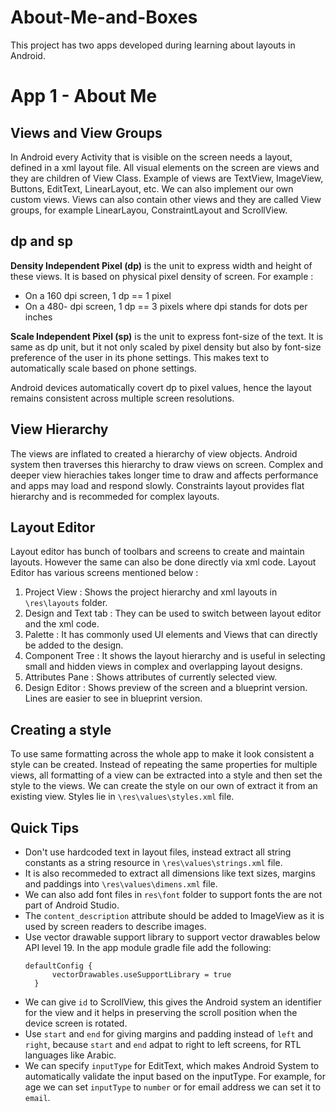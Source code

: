 # About-Me-and-Boxes
This project has two apps developed during learning about layouts in Android.

# App 1 - About Me #

## Views and View Groups ## 
In Android every Activity that is visible on the screen needs a layout, defined in a xml layout file. All visual elements on the screen are views and they are children of View Class. Example of views are TextView, ImageView, Buttons, EditText, LinearLayout, etc. We can also implement our own custom views. Views can also contain other views and they are called View groups, for example LinearLayou, ConstraintLayout and ScrollView. 

## dp and sp ##
**Density Independent Pixel (dp)** is the unit to express width and height of these views. It is based on physical pixel density of screen. For example :
 * On a 160 dpi screen, 1 dp == 1 pixel
 * On a 480- dpi screen, 1 dp  == 3 pixels
where dpi stands for dots per inches

**Scale Independent Pixel (sp)** is the unit to express font-size of the text. It is same as dp unit, but it not only scaled by pixel density but also by font-size preference of the user in its phone settings. This makes text to automatically scale based on phone settings. 

Android devices automatically covert dp to pixel values, hence the layout remains consistent across multiple screen resolutions.

## View Hierarchy ##
The views are inflated to created a hierarchy of view objects. Android system then traverses this hierarchy to draw views on screen. Complex and deeper view hierachies takes longer time to draw and affects performance and apps may load and respond slowly. Constraints layout provides flat hierarchy and is recommeded for complex layouts.

## Layout Editor ##
Layout editor has bunch of toolbars and screens to create and maintain layouts. However the same can also be done directly via xml code. Layout Editor has various screens mentioned below : 

1. Project View : Shows the project hierarchy and xml layouts in `\res\layouts` folder.
2. Design and Text tab : They can be used to switch between layout editor and the xml code.
3. Palette : It has commonly used UI elements and Views that can directly be added to the design.
4. Component Tree : It shows the layout hierarchy and is useful in selecting small and hidden views in complex and overlapping layout designs.
5. Attributes Pane : Shows attributes of currently selected view.
6. Design Editor : Shows preview of the screen and a blueprint version. Lines are easier to see in blueprint version.

## Creating a style ##
To use same formatting across the whole app to make it look consistent a style can be created. Instead of repeating the same properties for multiple views, all formatting of a view can be extracted into a style and then set the style to the views. We can create the style on our own of extract it from an existing view. Styles lie in `\res\values\styles.xml` file.

## Quick Tips ##
* Don't use hardcoded text in layout files, instead extract all string constants as a string resource in `\res\values\strings.xml` file.
* It is also recommeded to extract all dimensions like text sizes, margins and paddings into `\res\values\dimens.xml` file.
* We can also add font files in `res\font` folder to support fonts the are not part of Android Studio.
* The `content_description` attribute should be added to ImageView as it is used by screen readers to describe images.
* Use vector drawable support library to support vector drawables below API level 19. In the app module gradle file add the following:
  ```
  defaultConfig {
        vectorDrawables.useSupportLibrary = true
    }
  ```
* We can give `id` to ScrollView, this gives the Android system an identifier for the view and it helps in preserving the scroll position when the device screen is rotated.
* Use `start` and `end` for giving margins and padding instead of `left` and `right`, because `start` and `end` adpat to right to left screens, for RTL languages like Arabic.
* We can specify `inputType` for EditText, which makes Android System to automatically validate the input based on the inputType. For example, for age we can set `inputType` to `number` or for email address we can set it to `email`.
